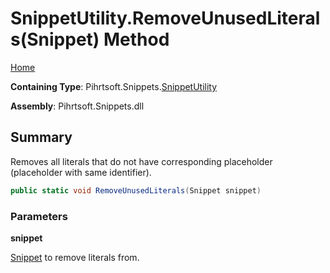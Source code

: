 <a name="_top"></a>

# SnippetUtility\.RemoveUnusedLiterals\(Snippet\) Method

[Home](../../../../README.md#_top)

**Containing Type**: Pihrtsoft\.Snippets\.[SnippetUtility](../README.md#_top)

**Assembly**: Pihrtsoft\.Snippets\.dll

## Summary

Removes all literals that do not have corresponding placeholder \(placeholder with same identifier\)\.

```csharp
public static void RemoveUnusedLiterals(Snippet snippet)
```

### Parameters

**snippet**

[Snippet](../../Snippet/README.md#_top) to remove literals from\.
